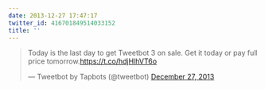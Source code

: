 ```yaml
---
date: 2013-12-27 17:47:17
twitter_id: 416701849514033152
title: ''
---
```


<blockquote class="twitter-tweet"><p lang="en" dir="ltr">Today is the last day to get Tweetbot 3 on sale. Get it today or pay full price tomorrow.<a href="https://t.co/hdjHlhVT6o">https://t.co/hdjHlhVT6o</a></p>&mdash; Tweetbot by Tapbots (@tweetbot) <a href="https://twitter.com/tweetbot/status/416700579914604545?ref_src=twsrc%5Etfw">December 27, 2013</a></blockquote>
<script async src="https://platform.twitter.com/widgets.js" charset="utf-8"></script>
